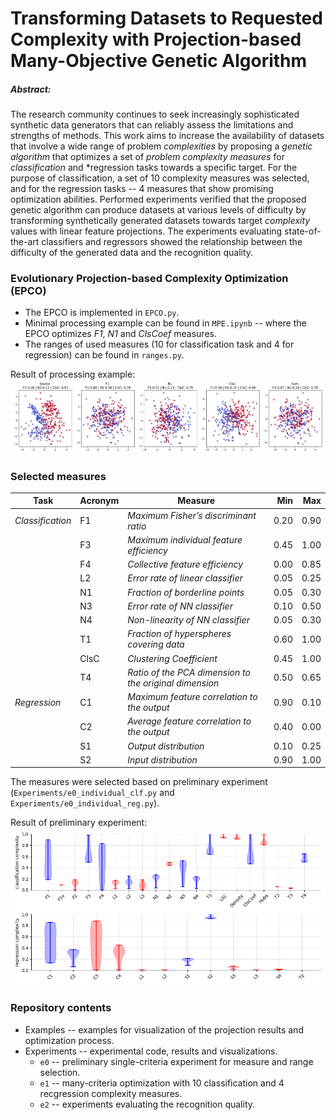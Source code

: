 # Transforming Datasets to Requested Complexity with Projection-based Many-Objective Genetic Algorithm

##### Abstract:
The research community continues to seek increasingly sophisticated synthetic data generators that can reliably assess the limitations and strengths of methods. This work aims to increase the availability of datasets that involve a wide range of problem *complexities* by proposing a *genetic algorithm* that optimizes a set of *problem complexity measures* for *classification* and *regression tasks towards a specific target. For the purpose of classification, a set of 10 complexity measures was selected, and for the regression tasks -- 4 measures that show promising optimization abilities. Performed experiments verified that the proposed genetic algorithm can produce datasets at various levels of difficulty by transforming synthetically generated datasets towards target *complexity* values with linear feature projections. The experiments evaluating state-of-the-art classifiers and regressors showed the relationship between the difficulty of the generated data and the recognition quality.


### Evolutionary Projection-based Complexity Optimization (EPCO)

- The EPCO is implemented in `EPCO.py`.
- Minimal processing example can be found in `MPE.ipynb` -- where the EPCO optimizes *F1*, *N1* and *ClsCoef* measures.
- The ranges of used measures (10 for classification task and 4 for regression) can be found in `ranges.py`.

Result of processing example:
![example](example.png)

### Selected measures
| **Task**         | **Acronym** | **Measure**                                       | **Min** | **Max** |
| ---------------- | ----------- | ------------------------------------------------------ | ------: | ------: |
| *Classification* | F1          | *Maximum Fisher’s discriminant ratio*                  |    0.20 |    0.90 |
|                  | F3          | *Maximum individual feature efficiency*                |    0.45 |    1.00 |
|                  | F4          | *Collective feature efficiency*                        |    0.00 |    0.85 |
|                  | L2          | *Error rate of linear classifier*                      |    0.05 |    0.25 |
|                  | N1          | *Fraction of borderline points*                        |    0.05 |    0.30 |
|                  | N3          | *Error rate of NN classifier*                          |    0.10 |    0.50 |
|                  | N4          | *Non-linearity of NN classifier*                       |    0.05 |    0.30 |
|                  | T1          | *Fraction of hyperspheres covering data*               |    0.60 |    1.00 |
|                  | ClsC        | *Clustering Coefficient*                               |    0.45 |    1.00 |
|                  | T4          | *Ratio of the PCA dimension to the original dimension* |    0.50 |    0.65 |
| *Regression*     | C1          | *Maximum feature correlation to the output*            |    0.90 |    0.10 |
|                  | C2          | *Average feature correlation to the output*            |    0.40 |    0.00 |
|                  | S1          | *Output distribution*                                  |    0.10 |    0.25 |
|                  | S2          | *Input distribution*                                   |    0.90 |    1.00 |



The measures were selected based on preliminary experiment (`Experiments/e0_individual_clf.py` and `Experiments/e0_individual_reg.py`). 

Result of preliminary experiment:
![e0](Experiments/figures/e0_common.png)

### Repository contents

- Examples -- examples for visualization of the projection results and optimization process.
- Experiments -- experimental code, results and visualizations.
    - `e0` -- preliminary single-criteria experiment for measure and range selection.
    - `e1` -- many-criteria optimization with 10 classification and 4 recgression complexity measures.
    - `e2` -- experiments evaluating the recognition quality.
